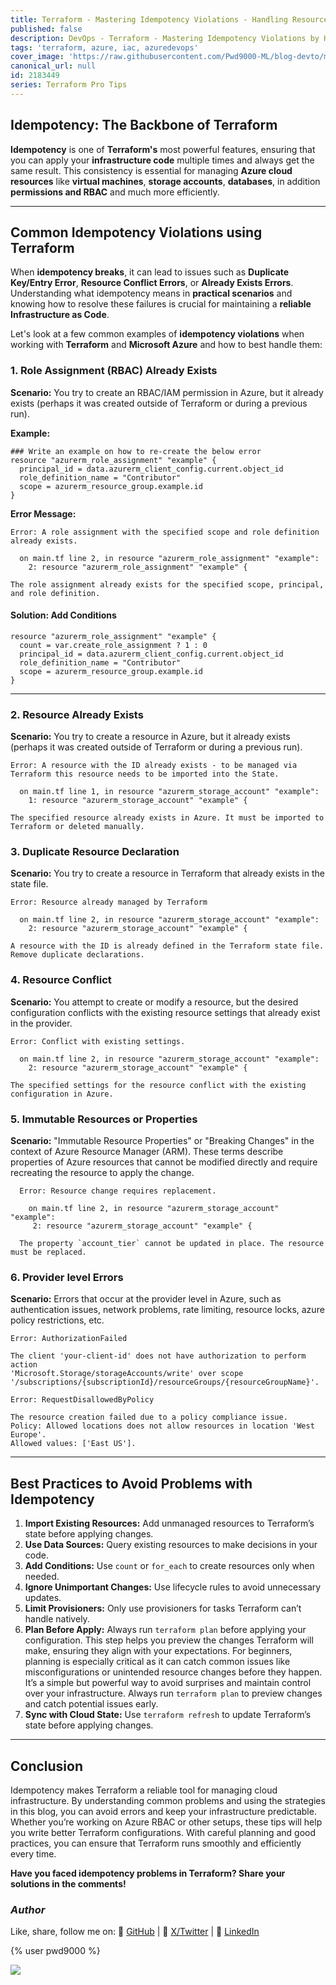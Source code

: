 ```yaml
---
title: Terraform - Mastering Idempotency Violations - Handling Resource Conflicts and Failures in Azure
published: false
description: DevOps - Terraform - Mastering Idempotency Violations by Handling Resource Conflicts and Failures in Azure
tags: 'terraform, azure, iac, azuredevops'
cover_image: 'https://raw.githubusercontent.com/Pwd9000-ML/blog-devto/main/posts/2025/DevOps-Terraform-Idempotency/assets/main-tf-tips.png'
canonical_url: null
id: 2183449
series: Terraform Pro Tips
---
```


## Idempotency: The Backbone of Terraform

**Idempotency** is one of **Terraform's** most powerful features, ensuring that you can apply your **infrastructure code** multiple times and always get the same result. This consistency is essential for managing **Azure cloud resources** like **virtual machines**, **storage accounts**, **databases**, in addition **permissions and RBAC** and much more efficiently.  

---

## Common Idempotency Violations using Terraform

When **idempotency breaks**, it can lead to issues such as **Duplicate Key/Entry Error**, **Resource Conflict Errors**, or **Already Exists Errors**. Understanding what idempotency means in **practical scenarios** and knowing how to resolve these failures is crucial for maintaining a **reliable Infrastructure as Code**.  

Let's look at a few common examples of **idempotency violations** when working with **Terraform** and **Microsoft Azure** and how to best handle them:  

### 1. Role Assignment (RBAC) Already Exists

**Scenario:** You try to create an RBAC/IAM permission in Azure, but it already exists (perhaps it was created outside of Terraform or during a previous run).

**Example:**

  ```hcl
  ### Write an example on how to re-create the below error
  resource "azurerm_role_assignment" "example" {
    principal_id = data.azurerm_client_config.current.object_id
    role_definition_name = "Contributor"
    scope = azurerm_resource_group.example.id
  }
  ```

**Error Message:**

  ```hcl
  Error: A role assignment with the specified scope and role definition already exists.
  
    on main.tf line 2, in resource "azurerm_role_assignment" "example":
      2: resource "azurerm_role_assignment" "example" {
  
  The role assignment already exists for the specified scope, principal, and role definition.
  ```

#### **Solution:** Add Conditions

  ```hcl
  resource "azurerm_role_assignment" "example" {
    count = var.create_role_assignment ? 1 : 0
    principal_id = data.azurerm_client_config.current.object_id
    role_definition_name = "Contributor"
    scope = azurerm_resource_group.example.id
  }
  ```

---

### 2. Resource Already Exists

**Scenario:** You try to create a resource in Azure, but it already exists (perhaps it was created outside of Terraform or during a previous run).

  ```hcl
  Error: A resource with the ID already exists - to be managed via Terraform this resource needs to be imported into the State.
  
    on main.tf line 1, in resource "azurerm_storage_account" "example":
      1: resource "azurerm_storage_account" "example" {
  
  The specified resource already exists in Azure. It must be imported to Terraform or deleted manually.
  ```
### 3. Duplicate Resource Declaration

**Scenario:** You try to create a resource in Terraform that already exists in the state file.

  ```hcl
  Error: Resource already managed by Terraform
  
    on main.tf line 2, in resource "azurerm_storage_account" "example":
      2: resource "azurerm_storage_account" "example" {
  
  A resource with the ID is already defined in the Terraform state file. Remove duplicate declarations.
  ```

### 4. Resource Conflict

**Scenario:** You attempt to create or modify a resource, but the desired configuration conflicts with the existing resource settings that already exist in the provider.

  ```hcl
  Error: Conflict with existing settings.
  
    on main.tf line 2, in resource "azurerm_storage_account" "example":
      2: resource "azurerm_storage_account" "example" {
  
  The specified settings for the resource conflict with the existing configuration in Azure.
  ```

### 5. Immutable Resources or Properties

**Scenario:** "Immutable Resource Properties" or "Breaking Changes" in the context of Azure Resource Manager (ARM). These terms describe properties of Azure resources that cannot be modified directly and require recreating the resource to apply the change.

  ```hcl
    Error: Resource change requires replacement.
    
      on main.tf line 2, in resource "azurerm_storage_account" "example":
       2: resource "azurerm_storage_account" "example" {
    
    The property `account_tier` cannot be updated in place. The resource must be replaced.
  ```

### 6. Provider level Errors

**Scenario:** Errors that occur at the provider level in Azure, such as authentication issues, network problems, rate limiting, resource locks, azure policy restrictions, etc.

  ```hcl
  Error: AuthorizationFailed
  
  The client 'your-client-id' does not have authorization to perform action 
  'Microsoft.Storage/storageAccounts/write' over scope '/subscriptions/{subscriptionId}/resourceGroups/{resourceGroupName}'.
  ```

  ```hcl
  Error: RequestDisallowedByPolicy
  
  The resource creation failed due to a policy compliance issue.
  Policy: Allowed locations does not allow resources in location 'West Europe'.
  Allowed values: ['East US'].
  ```

---

## Best Practices to Avoid Problems with Idempotency

1. **Import Existing Resources:** Add unmanaged resources to Terraform’s state before applying changes.
2. **Use Data Sources:** Query existing resources to make decisions in your code.
3. **Add Conditions:** Use `count` or `for_each` to create resources only when needed.
4. **Ignore Unimportant Changes:** Use lifecycle rules to avoid unnecessary updates.
5. **Limit Provisioners:** Only use provisioners for tasks Terraform can’t handle natively.
6. **Plan Before Apply:** Always run `terraform plan` before applying your configuration. This step helps you preview the changes Terraform will make, ensuring they align with your expectations. For beginners, planning is especially critical as it can catch common issues like misconfigurations or unintended resource changes before they happen. It’s a simple but powerful way to avoid surprises and maintain control over your infrastructure. Always run `terraform plan` to preview changes and catch potential issues early.
7. **Sync with Cloud State:** Use `terraform refresh` to update Terraform’s state before applying changes.

---

## Conclusion

Idempotency makes Terraform a reliable tool for managing cloud infrastructure. By understanding common problems and using the strategies in this blog, you can avoid errors and keep your infrastructure predictable. Whether you’re working on Azure RBAC or other setups, these tips will help you write better Terraform configurations. With careful planning and good practices, you can ensure that Terraform runs smoothly and efficiently every time.

**Have you faced idempotency problems in Terraform? Share your solutions in the comments!**

### _Author_

Like, share, follow me on: :octopus: [GitHub](https://github.com/Pwd9000-ML) | :penguin: [X/Twitter](https://x.com/pwd9000) | :space_invader: [LinkedIn](https://www.linkedin.com/in/marcel-l-61b0a96b/)

{% user pwd9000 %}

<a href="https://www.buymeacoffee.com/pwd9000"><img src="https://img.buymeacoffee.com/button-api/?text=Buy me a coffee&emoji=&slug=pwd9000&button_colour=FFDD00&font_colour=000000&font_family=Cookie&outline_colour=000000&coffee_colour=ffffff"></a>
